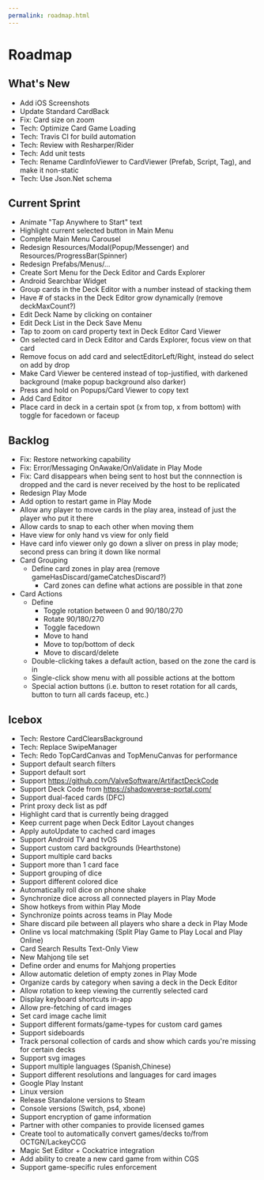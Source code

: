 ```yaml
---
permalink: roadmap.html
---
```


# Roadmap

## What's New
- Add iOS Screenshots
- Update Standard CardBack
- Fix: Card size on zoom
- Tech: Optimize Card Game Loading
- Tech: Travis CI for build automation
- Tech: Review with Resharper/Rider
- Tech: Add unit tests
- Tech: Rename CardInfoViewer to CardViewer (Prefab, Script, Tag), and make it non-static
- Tech: Use Json.Net schema

## Current Sprint
- Animate "Tap Anywhere to Start" text
- Highlight current selected button in Main Menu
- Complete Main Menu Carousel
- Redesign Resources/Modal(Popup/Messenger) and Resources/ProgressBar(Spinner)
- Redesign Prefabs/Menus/...
- Create Sort Menu for the Deck Editor and Cards Explorer
- Android Searchbar Widget
- Group cards in the Deck Editor with a number instead of stacking them
- Have # of stacks in the Deck Editor grow dynamically (remove deckMaxCount?)
- Edit Deck Name by clicking on container
- Edit Deck List in the Deck Save Menu
- Tap to zoom on card property text in Deck Editor Card Viewer
- On selected card in Deck Editor and Cards Explorer, focus view on that card
- Remove focus on add card and selectEditorLeft/Right, instead do select on add by drop
- Make Card Viewer be centered instead of top-justified, with darkened background (make popup background also darker)
- Press and hold on Popups/Card Viewer to copy text
- Add Card Editor
- Place card in deck in a certain spot (x from top, x from bottom) with toggle for facedown or faceup

## Backlog
- Fix: Restore networking capability
- Fix: Error/Messaging OnAwake/OnValidate in Play Mode
- Fix: Card disappears when being sent to host but the connnection is dropped and the card is never received by the host to be replicated
- Redesign Play Mode
- Add option to restart game in Play Mode
- Allow any player to move cards in the play area, instead of just the player who put it there
- Allow cards to snap to each other when moving them
- Have view for only hand vs view for only field
- Have card info viewer only go down a sliver on press in play mode; second press can bring it down like normal
- Card Grouping
  - Define card zones in play area (remove gameHasDiscard/gameCatchesDiscard?)
    - Card zones can define what actions are possible in that zone
- Card Actions
  - Define
    - Toggle rotation between 0 and 90/180/270
    - Rotate 90/180/270
    - Toggle facedown
    - Move to hand
    - Move to top/bottom of deck
    - Move to discard/delete
  - Double-clicking takes a default action, based on the zone the card is in
  - Single-click show menu with all possible actions at the bottom
  - Special action buttons (i.e. button to reset rotation for all cards, button to turn all cards faceup, etc.)

## Icebox
- Tech: Restore CardClearsBackground
- Tech: Replace SwipeManager
- Tech: Redo TopCardCanvas and TopMenuCanvas for performance
- Support default search filters
- Support default sort
- Support https://github.com/ValveSoftware/ArtifactDeckCode
- Support Deck Code from https://shadowverse-portal.com/
- Support dual-faced cards (DFC)
- Print proxy deck list as pdf
- Highlight card that is currently being dragged
- Keep current page when Deck Editor Layout changes
- Apply autoUpdate to cached card images
- Support Android TV and tvOS
- Support custom card backgrounds (Hearthstone)
- Support multiple card backs
- Support more than 1 card face
- Support grouping of dice
- Support different colored dice
- Automatically roll dice on phone shake
- Synchronize dice across all connected players in Play Mode
- Show hotkeys from within Play Mode
- Synchronize points across teams in Play Mode
- Share discard pile between all players who share a deck in Play Mode
- Online vs local matchmaking (Split Play Game to Play Local and Play Online)
- Card Search Results Text-Only View
- New Mahjong tile set
- Define order and enums for Mahjong properties
- Allow automatic deletion of empty zones in Play Mode
- Organize cards by category when saving a deck in the Deck Editor
- Allow rotation to keep viewing the currently selected card
- Display keyboard shortcuts in-app
- Allow pre-fetching of card images
- Set card image cache limit
- Support different formats/game-types for custom card games
- Support sideboards
- Track personal collection of cards and show which cards you're missing for certain decks
- Support svg images
- Support multiple languages (Spanish,Chinese)
- Support different resolutions and languages for card images
- Google Play Instant
- Linux version
- Release Standalone versions to Steam
- Console versions (Switch, ps4, xbone)
- Support encryption of game information
- Partner with other companies to provide licensed games
- Create tool to automatically convert games/decks to/from OCTGN/LackeyCCG
- Magic Set Editor + Cockatrice integration
- Add ability to create a new card game from within CGS
- Support game-specific rules enforcement


